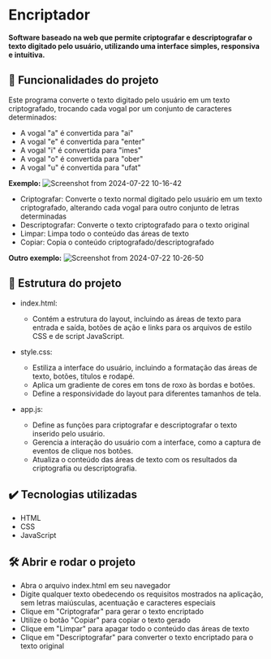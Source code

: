 # Encriptador

**Software baseado na web que permite criptografar e descriptografar o texto digitado pelo usuário, utilizando uma interface simples, responsiva e intuitiva.**

## 🔨 Funcionalidades do projeto

Este programa converte o texto digitado pelo usuário em um texto criptografado, trocando cada vogal por um conjunto de caracteres determinados:

* A vogal "a" é convertida para "ai"
* A vogal "e" é convertida para "enter"
* A vogal "i" é convertida para "imes"
* A vogal "o" é convertida para "ober"
* A vogal "u" é convertida para "ufat"

**Exemplo:**
![Screenshot from 2024-07-22 10-16-42](https://github.com/user-attachments/assets/1fcffd3f-32aa-4427-86ce-a3a068ab82e2)

- Criptografar: Converte o texto normal digitado pelo usuário em um texto criptografado, alterando cada vogal para outro conjunto de letras determinadas
- Descriptografar: Converte o texto criptografado para o texto original
- Limpar: Limpa todo o conteúdo das áreas de texto
- Copiar: Copia o conteúdo criptografado/descriptografado

**Outro exemplo:**
![Screenshot from 2024-07-22 10-26-50](https://github.com/user-attachments/assets/14f578fa-86ef-4142-8f35-ad6f776d2feb)

## 🧱 Estrutura do projeto

* index.html:

  - Contém a estrutura do layout, incluindo as áreas de texto para entrada e saída, botões de ação e links para os arquivos de estilo CSS e de script JavaScript.

* style.css:

  - Estiliza a interface do usuário, incluindo a formatação das áreas de texto, botões, títulos e rodapé.
  - Aplica um gradiente de cores em tons de roxo às bordas e botões.
  - Define a responsividade do layout para diferentes tamanhos de tela.

* app.js:

  - Define as funções para criptografar e descriptografar o texto inserido pelo usuário.
  - Gerencia a interação do usuário com a interface, como a captura de eventos de clique nos botões.
  - Atualiza o conteúdo das áreas de texto com os resultados da criptografia ou descriptografia.

## ✔️ Tecnologias utilizadas

* HTML
* CSS
* JavaScript

## 🛠️ Abrir e rodar o projeto

- Abra o arquivo index.html em seu navegador
- Digite qualquer texto obedecendo os requisitos mostrados na aplicação, sem letras maiúsculas, acentuação e caracteres especiais
- Clique em "Criptografar" para gerar o texto encriptado
- Utilize o botão "Copiar" para copiar o texto gerado
- Clique em "Limpar" para apagar todo o conteúdo das áreas de texto
- Clique em "Descriptografar" para converter o texto encriptado para o texto original

